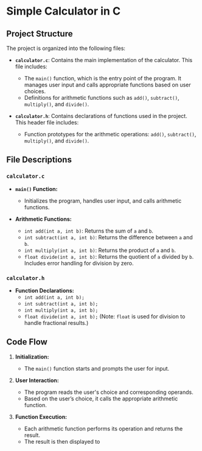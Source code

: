 # Simple Calculator in C

## Project Structure

The project is organized into the following files:

- **`calculator.c`**: Contains the main implementation of the calculator. This file includes:
  - The `main()` function, which is the entry point of the program. It manages user input and calls appropriate functions based on user choices.
  - Definitions for arithmetic functions such as `add()`, `subtract()`, `multiply()`, and `divide()`.

- **`calculator.h`**: Contains declarations of functions used in the project. This header file includes:
  - Function prototypes for the arithmetic operations: `add()`, `subtract()`, `multiply()`, and `divide()`.

## File Descriptions

### `calculator.c`
- **`main()` Function:**
  - Initializes the program, handles user input, and calls arithmetic functions.
  
- **Arithmetic Functions:**
  - `int add(int a, int b)`: Returns the sum of `a` and `b`.
  - `int subtract(int a, int b)`: Returns the difference between `a` and `b`.
  - `int multiply(int a, int b)`: Returns the product of `a` and `b`.
  - `float divide(int a, int b)`: Returns the quotient of `a` divided by `b`. Includes error handling for division by zero.

### `calculator.h`
- **Function Declarations:**
  - `int add(int a, int b);`
  - `int subtract(int a, int b);`
  - `int multiply(int a, int b);`
  - `float divide(int a, int b);` (Note: `float` is used for division to handle fractional results.)

## Code Flow

1. **Initialization:**
   - The `main()` function starts and prompts the user for input.
   
2. **User Interaction:**
   - The program reads the user's choice and corresponding operands.
   - Based on the user’s choice, it calls the appropriate arithmetic function.
   
3. **Function Execution:**
   - Each arithmetic function performs its operation and returns the result.
   - The result is then displayed to 
